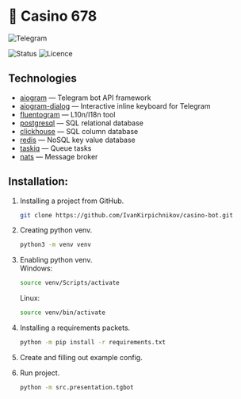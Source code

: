 # 🎰 Casino 678
![Telegram](https://img.shields.io/badge/Telegram-@casino__678__bot-2288ba?style=flat-square&link=https://t.me/casino_678_bot)

![Status](https://img.shields.io/badge/Status-Planning-f0e511?style=flat-square)
![Licence](https://img.shields.io/badge/License-MIT-a90001?style=flat-square&link=https://opensource.org/license/mit/)


## Technologies
- [aiogram](https://github.com/aiogram/aiogram) — Telegram bot API framework
- [aiogram-dialog](https://github.com/Tishka17/aiogram_dialog) — Interactive inline keyboard for Telegram
- [fluentogram](https://github.com/Arustinal/fluentogram) — L10n/I18n tool
- [postgresql](https://postgresql.org) — SQL relational database
- [clickhouse](https://clickhouse.com) — SQL column database
- [redis](https://redis.io/) — NoSQL key value database
- [taskiq](https://github.com/taskiq-python/taskiq) — Queue tasks
- [nats](https://nats.io) — Message broker


## Installation:
1) Installing a project from GitHub.
   ```bash
   git clone https://github.com/IvanKirpichnikov/casino-bot.git
   ```
   
2) Creating python venv.
   ```bash
   python3 -m venv venv
   ```
   
3) Enabling python venv.\
   Windows:
   ```bash
   source venv/Scripts/activate
   ```
   Linux:
   ```bash
   source venv/bin/activate
   ```

4) Installing a requirements packets.
   ```bash
   python -m pip install -r requirements.txt
   ```

5) Create and filling out example config.

6) Run project.
   ```bash
   python -m src.presentation.tgbot
   ```
